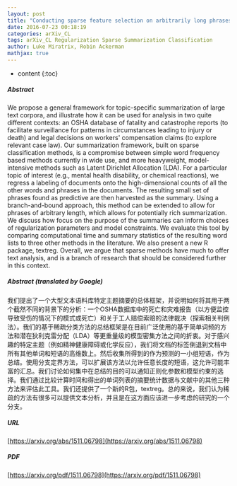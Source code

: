 ```yaml
---
layout: post
title: "Conducting sparse feature selection on arbitrarily long phrases in text corpora with a focus on interpretability"
date: 2016-07-23 00:18:19
categories: arXiv_CL
tags: arXiv_CL Regularization Sparse Summarization Classification
author: Luke Miratrix, Robin Ackerman
mathjax: true
---
```


* content
{:toc}

##### Abstract
We propose a general framework for topic-specific summarization of large text corpora, and illustrate how it can be used for analysis in two quite different contexts: an OSHA database of fatality and catastrophe reports (to facilitate surveillance for patterns in circumstances leading to injury or death) and legal decisions on workers' compensation claims (to explore relevant case law). Our summarization framework, built on sparse classification methods, is a compromise between simple word frequency based methods currently in wide use, and more heavyweight, model-intensive methods such as Latent Dirichlet Allocation (LDA). For a particular topic of interest (e.g., mental health disability, or chemical reactions), we regress a labeling of documents onto the high-dimensional counts of all the other words and phrases in the documents. The resulting small set of phrases found as predictive are then harvested as the summary. Using a branch-and-bound approach, this method can be extended to allow for phrases of arbitrary length, which allows for potentially rich summarization. We discuss how focus on the purpose of the summaries can inform choices of regularization parameters and model constraints. We evaluate this tool by comparing computational time and summary statistics of the resulting word lists to three other methods in the literature. We also present a new R package, textreg. Overall, we argue that sparse methods have much to offer text analysis, and is a branch of research that should be considered further in this context.

##### Abstract (translated by Google)
我们提出了一个大型文本语料库特定主题摘要的总体框架，并说明如何将其用于两个截然不同的背景下的分析：一个OSHA数据库中的死亡和灾难报告（以方便监控导致受伤的情况下的模式或死亡）和关于工人赔偿索赔的法律裁决（探索相关判例法）。我们的基于稀疏分类方法的总结框架是在目前广泛使用的基于简单词频的方法和潜在狄利克雷分配（LDA）等更重量级的模型密集方法之间的折衷。对于感兴趣的特定主题（例如精神健康障碍或化学反应），我们将文档的标签倒退到文档中所有其他单词和短语的高维数上。然后收集所得到的作为预测的一小组短语，作为总结。使用分支定界方法，可以扩展该方法以允许任意长度的短语，这允许可能丰富的汇总。我们讨论如何集中在总结的目的可以通知正则化参数和模型约束的选择。我们通过比较计算时间和得出的单词列表的摘要统计数据与文献中的其他三种方法来评估此工具。我们还提供了一个新的R包，textreg。总的来说，我们认为稀疏的方法有很多可以提供文本分析，并且是在这方面应该进一步考虑的研究的一个分支。

##### URL
[https://arxiv.org/abs/1511.06798](https://arxiv.org/abs/1511.06798)

##### PDF
[https://arxiv.org/pdf/1511.06798](https://arxiv.org/pdf/1511.06798)

